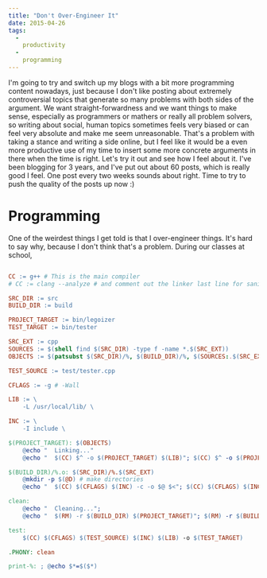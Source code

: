 ```yaml
---
title: "Don't Over-Engineer It"
date: 2015-04-26
tags:
  -
    productivity
  -
    programming
---
```


I'm going to try and switch up my blogs with a bit more programming content nowadays, just because I don't like posting about extremely controversial topics that generate so many problems with both sides of the argument. We want straight-forwardness and we want things to make sense, especially as programmers or mathers or really all problem solvers, so writing about social, human topics sometimes feels very biased or can feel very absolute and make me seem unreasonable. That's a problem with taking a stance and writing a side online, but I feel like it would be a even more productive use of my time to insert some more concrete arguments in there when the time is right. Let's try it out and see how I feel about it. I've been blogging for 3 years, and I've put out about 60 posts, which is really good I feel. One post every two weeks sounds about right. Time to try to push the quality of the posts up now :)

# Programming

One of the weirdest things I get told is that I over-engineer things. It's hard to say why, because I don't think that's a problem. During our classes at school,


~~~~~~~ Makefile

CC := g++ # This is the main compiler
# CC := clang --analyze # and comment out the linker last line for sanity

SRC_DIR := src
BUILD_DIR := build

PROJECT_TARGET := bin/legoizer
TEST_TARGET := bin/tester

SRC_EXT := cpp
SOURCES := $(shell find $(SRC_DIR) -type f -name *.$(SRC_EXT))
OBJECTS := $(patsubst $(SRC_DIR)/%, $(BUILD_DIR)/%, $(SOURCES:.$(SRC_EXT)=.o))

TEST_SOURCE := test/tester.cpp

CFLAGS := -g # -Wall

LIB := \
    -L /usr/local/lib/ \

INC := \
    -I include \

$(PROJECT_TARGET): $(OBJECTS)
    @echo "  Linking..."
    @echo "  $(CC) $^ -o $(PROJECT_TARGET) $(LIB)"; $(CC) $^ -o $(PROJECT_TARGET) $(LIB)

$(BUILD_DIR)/%.o: $(SRC_DIR)/%.$(SRC_EXT)
    @mkdir -p $(@D) # make directories
    @echo "  $(CC) $(CFLAGS) $(INC) -c -o $@ $<"; $(CC) $(CFLAGS) $(INC) -c -o $@ $<

clean:
    @echo "  Cleaning...";
    @echo "  $(RM) -r $(BUILD_DIR) $(PROJECT_TARGET)"; $(RM) -r $(BUILD_DIR) $(PROJECT_TARGET)

test:
    $(CC) $(CFLAGS) $(TEST_SOURCE) $(INC) $(LIB) -o $(TEST_TARGET)

.PHONY: clean

print-%: ; @echo $*=$($*)

~~~~~~~
